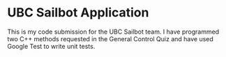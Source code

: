 # UBC Sailbot Application
This is my code submission for the UBC Sailbot team. I have programmed two C++ methods requested in the General Control Quiz and have used Google Test to write unit tests.